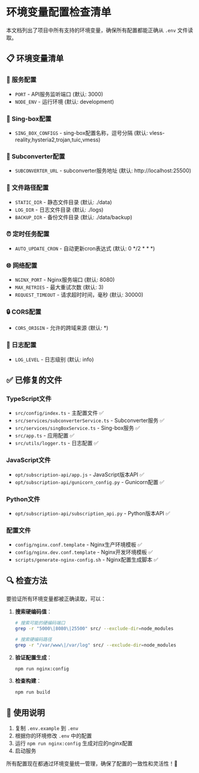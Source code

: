 # 环境变量配置检查清单

本文档列出了项目中所有支持的环境变量，确保所有配置都能正确从 `.env` 文件读取。

## 📋 环境变量清单

### 🚀 服务配置
- `PORT` - API服务监听端口 (默认: 3000)
- `NODE_ENV` - 运行环境 (默认: development)

### 🔧 Sing-box配置
- `SING_BOX_CONFIGS` - sing-box配置名称，逗号分隔 (默认: vless-reality,hysteria2,trojan,tuic,vmess)

### 🔄 Subconverter配置
- `SUBCONVERTER_URL` - subconverter服务地址 (默认: http://localhost:25500)

### 📁 文件路径配置
- `STATIC_DIR` - 静态文件目录 (默认: ./data)
- `LOG_DIR` - 日志文件目录 (默认: ./logs)
- `BACKUP_DIR` - 备份文件目录 (默认: ./data/backup)

### ⏰ 定时任务配置
- `AUTO_UPDATE_CRON` - 自动更新cron表达式 (默认: 0 */2 * * *)

### 🌐 网络配置
- `NGINX_PORT` - Nginx服务端口 (默认: 8080)
- `MAX_RETRIES` - 最大重试次数 (默认: 3)
- `REQUEST_TIMEOUT` - 请求超时时间，毫秒 (默认: 30000)

### 🔒 CORS配置
- `CORS_ORIGIN` - 允许的跨域来源 (默认: *)

### 📝 日志配置
- `LOG_LEVEL` - 日志级别 (默认: info)

## ✅ 已修复的文件

### TypeScript文件
- `src/config/index.ts` - 主配置文件 ✅
- `src/services/subconverterService.ts` - Subconverter服务 ✅
- `src/services/singBoxService.ts` - Sing-box服务 ✅
- `src/app.ts` - 应用配置 ✅
- `src/utils/logger.ts` - 日志配置 ✅

### JavaScript文件
- `opt/subscription-api/app.js` - JavaScript版本API ✅
- `opt/subscription-api/gunicorn_config.py` - Gunicorn配置 ✅

### Python文件
- `opt/subscription-api/subscription_api.py` - Python版本API ✅

### 配置文件
- `config/nginx.conf.template` - Nginx生产环境模板 ✅
- `config/nginx.dev.conf.template` - Nginx开发环境模板 ✅
- `scripts/generate-nginx-config.sh` - Nginx配置生成脚本 ✅

## 🔍 检查方法

要验证所有环境变量都被正确读取，可以：

1. **搜索硬编码值**：
   ```bash
   # 搜索可能的硬编码端口
   grep -r "5000\|8080\|25500" src/ --exclude-dir=node_modules
   
   # 搜索硬编码路径
   grep -r "/var/www\|/var/log" src/ --exclude-dir=node_modules
   ```

2. **验证配置生成**：
   ```bash
   npm run nginx:config
   ```

3. **检查构建**：
   ```bash
   npm run build
   ```

## 📖 使用说明

1. 复制 `.env.example` 到 `.env`
2. 根据你的环境修改 `.env` 中的配置
3. 运行 `npm run nginx:config` 生成对应的nginx配置
4. 启动服务

所有配置现在都通过环境变量统一管理，确保了配置的一致性和灵活性！🎉
